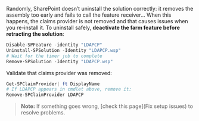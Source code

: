 Randomly, SharePoint doesn’t uninstall the solution correctly: it removes the assembly too early and fails to call the feature receiver... When this happens, the claims provider is not removed and that causes issues when you re-install it.
To uninstall safely, **deactivate the farm feature before retracting the solution**:
```powershell
Disable-SPFeature -identity "LDAPCP"
Uninstall-SPSolution -Identity "LDAPCP.wsp"
# Wait for the timer job to complete
Remove-SPSolution -Identity "LDAPCP.wsp"
```
Validate that claims provider was removed:
```powershell
Get-SPClaimProvider| ft DisplayName
# If LDAPCP appears in cmdlet above, remove it:
Remove-SPClaimProvider LDAPCP
```

> **Note:** If something goes wrong, [check this page](Fix setup issues) to resolve problems.
